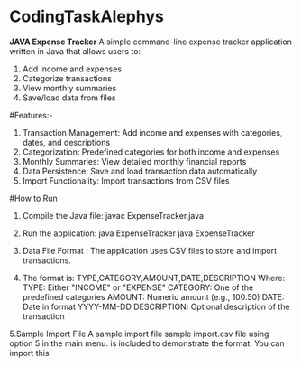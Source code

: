 # CodingTaskAlephys

**JAVA Expense Tracker**
A simple command-line expense tracker application written in Java that allows users to:
1. Add income and expenses
2. Categorize transactions
3. View monthly summaries
4. Save/load data from files

#Features:-
1. Transaction Management: Add income and expenses with categories, dates, and descriptions
2. Categorization: Predefined categories for both income and expenses
3. Monthly Summaries: View detailed monthly financial reports
4. Data Persistence: Save and load transaction data automatically
5. Import Functionality: Import transactions from CSV files

#How to Run
1. Compile the Java file:
javac ExpenseTracker.java

2. Run the application:
java ExpenseTracker
java ExpenseTracker

3. Data File Format : The application uses CSV files to store and import transactions.

4. The format is: TYPE,CATEGORY,AMOUNT,DATE,DESCRIPTION Where:
TYPE: Either "INCOME" or "EXPENSE"
CATEGORY: One of the predefined categories
AMOUNT: Numeric amount (e.g., 100.50)
DATE: Date in format YYYY-MM-DD
DESCRIPTION: Optional description of the transaction

5.Sample Import File
A sample import file sample import.csv file using option 5 in the main menu.
is included to demonstrate the format. You can import this
